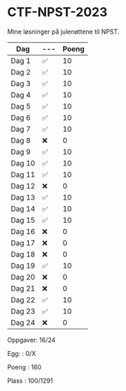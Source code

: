 # CTF-NPST-2023
Mine løsninger på julenøttene til NPST.

| Dag     |---	|Poeng|
|--------	|---	|----	|
| Dag 1  	| ✅ 	| 10 	|
| Dag 2  	| ✅ 	| 10 	|
| Dag 3  	| ✅ 	| 10 	|
| Dag 4  	| ✅ 	| 10 	|
| Dag 5  	| ✅ 	| 10 	|
| Dag 6  	| ✅ 	| 10 	|
| Dag 7  	| ✅ 	| 10 	|
| Dag 8  	| ❌ 	| 0  	|
| Dag 9  	| ✅ 	| 10 	|
| Dag 10 	| ✅ 	| 10 	|
| Dag 11 	| ✅ 	| 10 	|
| Dag 12 	| ❌ 	| 0  	|
| Dag 13 	| ✅ 	| 10 	|
| Dag 14 	| ✅ 	| 10 	|
| Dag 15 	| ✅ 	| 10 	|
| Dag 16 	| ❌ 	| 0  	|
| Dag 17 	| ❌ 	| 0  	|
| Dag 18 	| ❌ 	| 0  	|
| Dag 19 	| ✅ 	| 10 	|
| Dag 20 	| ❌ 	| 0  	|
| Dag 21 	| ❌ 	| 0  	|
| Dag 22 	| ✅ 	| 10 	|
| Dag 23 	| ✅ 	| 10 	|
| Dag 24 	| ❌ 	| 0  	|

Oppgaver: 16/24

Egg:    : 0/X

Poeng   : 160

Plass   : 100/1291
